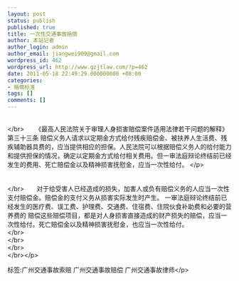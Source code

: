 ```yaml
---
layout: post
status: publish
published: true
title: 一次性交通事故赔偿
author: 本站记者
author_login: admin
author_email: jiangwei909@gmail.com
wordpress_id: 462
wordpress_url: http://www.gzjtlaw.com/?p=462
date: 2011-05-18 22:49:29.000000000 +08:00
categories:
- 赔偿标准
tags: []
comments: []
---
```

<p><br><&#47;br> 　　《最高人民法院关于审理人身损害赔偿案件适用法律若干问题的解释》第三十三条 赔偿义务人请求以定期金方式给付残疾赔偿金、被扶养人生活费、残疾辅助器具费的，应当提供相应的担保。人民法院可以根据赔偿义务人的给付能力和提供担保的情况，确定以定期金方式给付相关费用。但一审法庭辩论终结前已经发生的费用、死亡赔偿金以及精神损害抚慰金，应当一次性给付。 <&#47;p><p>　　<br><&#47;br>　　对于给受害人已经造成的损失，加害人或负有赔偿义务的人应当一次性支付赔偿金。赔偿金的支付义务从损害实际发生时产生。 一审法庭辩论终结前已经发生的医疗费、误工费、护理费、交通费、住宿费、住院伙食补助费和必要的营养费的 赔偿这些赔偿项目，都是对人身损害直接造成的财产损失的赔偿，应当一次性给付。死亡赔偿金以及精神损害抚慰金，也应当一次性给付。 <br><&#47;br><br><&#47;br><br><&#47;br><br><&#47;br><&#47;p><br&#47;><p>标签:广州交通事故索赔 广州交通事故赔偿 广州交通事故律师<&#47;p>
